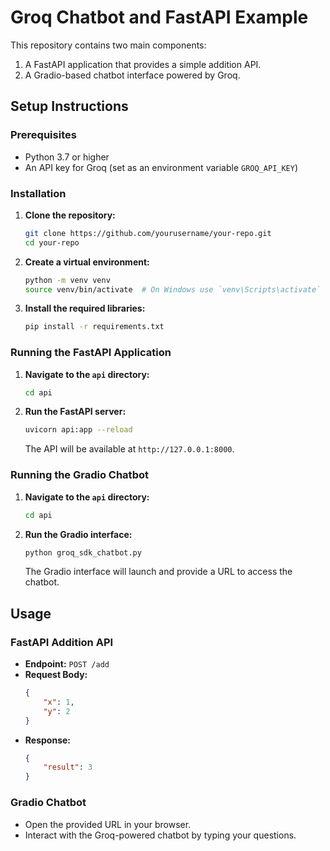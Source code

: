 # Groq Chatbot and FastAPI Example

This repository contains two main components:
1. A FastAPI application that provides a simple addition API.
2. A Gradio-based chatbot interface powered by Groq.

## Setup Instructions

### Prerequisites

- Python 3.7 or higher
- An API key for Groq (set as an environment variable `GROQ_API_KEY`)

### Installation

1. **Clone the repository:**
    ```sh
    git clone https://github.com/yourusername/your-repo.git
    cd your-repo
    ```

2. **Create a virtual environment:**
    ```sh
    python -m venv venv
    source venv/bin/activate  # On Windows use `venv\Scripts\activate`
    ```

3. **Install the required libraries:**
    ```sh
    pip install -r requirements.txt
    ```

### Running the FastAPI Application

1. **Navigate to the `api` directory:**
    ```sh
    cd api
    ```

2. **Run the FastAPI server:**
    ```sh
    uvicorn api:app --reload
    ```

   The API will be available at `http://127.0.0.1:8000`.

### Running the Gradio Chatbot

1. **Navigate to the `api` directory:**
    ```sh
    cd api
    ```

2. **Run the Gradio interface:**
    ```sh
    python groq_sdk_chatbot.py
    ```

   The Gradio interface will launch and provide a URL to access the chatbot.

## Usage

### FastAPI Addition API

- **Endpoint:** `POST /add`
- **Request Body:**
    ```json
    {
        "x": 1,
        "y": 2
    }
    ```
- **Response:**
    ```json
    {
        "result": 3
    }
    ```

### Gradio Chatbot

- Open the provided URL in your browser.
- Interact with the Groq-powered chatbot by typing your questions.


